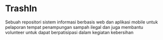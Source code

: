 # TrashIn
Sebuah repositori sistem informasi berbasis web dan aplikasi mobile untuk pelaporan tempat penampungan sampah ilegal dan juga membantu volunteer untuk dapat berpatisipasi dalam kegiatan kebersihan
